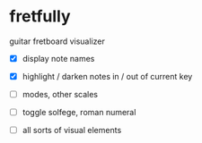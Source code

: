 # fretfully

guitar fretboard visualizer

- [x] display note names
- [x] highlight / darken notes in / out of current key
- [ ] modes, other scales
- [ ] toggle solfege, roman numeral

- [ ] all sorts of visual elements